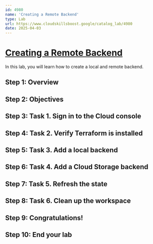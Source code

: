 ```yaml
---
id: 4980
name: 'Creating a Remote Backend'
type: Lab
url: https://www.cloudskillsboost.google/catalog_lab/4980
date: 2025-04-03
---
```


# [Creating a Remote Backend](https://www.cloudskillsboost.google/catalog_lab/4980)

In this lab, you will learn how to create a local and remote backend.

## Step 1: Overview

## Step 2: Objectives

## Step 3: Task 1. Sign in to the Cloud console

## Step 4: Task 2. Verify Terraform is installed

## Step 5: Task 3. Add a local backend

## Step 6: Task 4. Add a Cloud Storage backend

## Step 7: Task 5. Refresh the state

## Step 8: Task 6. Clean up the workspace

## Step 9: Congratulations!

## Step 10: End your lab
